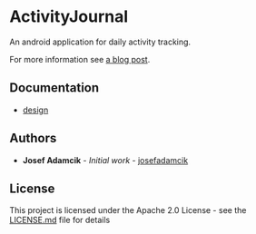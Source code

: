 # ActivityJournal

An android application for daily activity tracking. 

For more information see [a blog post](https://josef-adamcik.cz/programming/activity-journal-app-idea.html).


## Documentation

- [design](doc/design/design.md)

## Authors

* **Josef Adamcik** - *Initial work* - [josefadamcik](https://josef-adamcik.cz/)

## License

This project is licensed under the Apache 2.0 License - see the [LICENSE.md](LICENSE.md) file for details